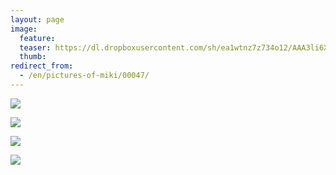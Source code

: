 ```yaml
---
layout: page
image:
  feature:
  teaser: https://dl.dropboxusercontent.com/sh/ea1wtnz7z734o12/AAA3li6XecAW0nGo-Ml-gdV7a/mikin-kuvat/1/DSC26740-245px.jpg
  thumb:
redirect_from:
  - /en/pictures-of-miki/00047/
---
```


[![](https://dl.dropboxusercontent.com/sh/ea1wtnz7z734o12/AACusU0wNBvBK6uFo01ZNXG8a/mikin-kuvat/1/DSC26928-800px.jpg)](https://dl.dropboxusercontent.com/sh/ea1wtnz7z734o12/AAAnFpETOwVgSogBe2GF0gJaa/mikin-kuvat/1/DSC26928.jpg)

[![](https://dl.dropboxusercontent.com/sh/ea1wtnz7z734o12/AAAUA5JsKTKhMqlK2zkPbqkUa/mikin-kuvat/1/DSC26923-800px.jpg)](https://dl.dropboxusercontent.com/sh/ea1wtnz7z734o12/AAA70VPNzppfXcEfO6W9f_Wta/mikin-kuvat/1/DSC26923.jpg)

[![](https://dl.dropboxusercontent.com/sh/ea1wtnz7z734o12/AAB_T5f7gtIdYanvB4PtvPlHa/mikin-kuvat/1/DSC26761-800px.jpg)](https://dl.dropboxusercontent.com/sh/ea1wtnz7z734o12/AAALkDJoyItRuDSFSQ2acX3za/mikin-kuvat/1/DSC26761.jpg)

[![](https://dl.dropboxusercontent.com/sh/ea1wtnz7z734o12/AADsfG4MMX64vvf5zmYi3duea/mikin-kuvat/1/DSC26740-800px.jpg)](https://dl.dropboxusercontent.com/sh/ea1wtnz7z734o12/AAAoM7J9uyeQVvGioXe5P87wa/mikin-kuvat/1/DSC26740.jpg)

